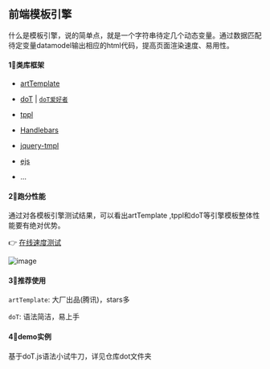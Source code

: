 ## 前端模板引擎

什么是模板引擎，说的简单点，就是一个字符串待定几个动态变量。通过数据匹配待定变量datamodel输出相应的html代码，提高页面渲染速度、易用性。

#### 1⃣类库框架

- [artTemplate](https://github.com/aui/artTemplate)

- [doT](https://github.com/olado/doT) | [`doT爱好者`](http://dotjs.cn/)

- [tppl](https://github.com/jojoin/tppl)

- [Handlebars](https://github.com/wycats/handlebars.js)

- [jquery-tmpl](http://github.com/jquery/jquery-tmpl)

- [ejs](https://github.com/mde/ejs)

- ...

#### 2⃣跑分性能

通过对各模板引擎测试结果，可以看出artTemplate ,tppl和doT等引擎模板整体性能要有绝对优势。

👉 [在线速度测试](http://jojoin.github.io/tppl/test/test.htm)

![image](https://image-1257132344.cos.ap-shanghai.myqcloud.com/tpl-speed.jpg)

#### 3⃣推荐使用

`artTemplate`: 大厂出品(腾讯)，stars多

`doT`: 语法简洁，易上手

#### 4⃣demo实例

基于doT.js语法小试牛刀，详见仓库dot文件夹

